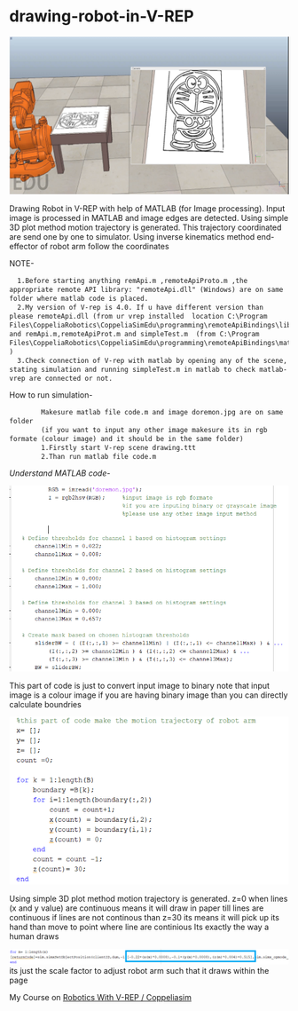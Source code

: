 # drawing-robot-in-V-REP
![](support/draw.PNG)

Drawing Robot in V-REP with help of MATLAB (for Image processing).
Input image is processed in MATLAB and image edges are detected.
Using simple 3D plot method motion trajectory is generated. This trajectory coordinated are send one by one to simulator.
Using inverse kinematics method end-effector of robot arm follow the coordinates

NOTE-

      1.Before starting anything remApi.m ,remoteApiProto.m ,the appropriate remote API library: "remoteApi.dll" (Windows) are on same folder where matlab code is placed.
      2.My version of V-rep is 4.0. If u have different version than please remoteApi.dll (from ur vrep installed  location C:\Program Files\CoppeliaRobotics\CoppeliaSimEdu\programming\remoteApiBindings\lib\lib\Windows) and remApi.m,remoteApiProt.m and simpleTest.m  (from C:\Program Files\CoppeliaRobotics\CoppeliaSimEdu\programming\remoteApiBindings\matlab\matlab )
      3.Check connection of V-rep with matlab by opening any of the scene, stating simulation and running simpleTest.m in matlab to check matlab-vrep are connected or not.

How to run simulation-
             
            Makesure matlab file code.m and image doremon.jpg are on same folder
            (if you want to input any other image makesure its in rgb formate (colour image) and it should be in the same folder)
            1.Firstly start V-rep scene drawing.ttt
            2.Than run matlab file code.m 


*Understand MATLAB code-*

![](support/change.PNG)

This part of code is just to convert input image to binary 
note that input image is a colour image if you are having binary image than you can directly calculate boundries  



![](support/trajectory.PNG)

Using simple 3D plot method motion trajectory is generated. 
z=0 when lines (x and y value) are continuous means it will draw in paper till lines are continuous
if lines are not continous than z=30 its means it will pick up its hand than move to point where line are continious 
Its exactly the way a human draws

![](support/scale.png)
its just the scale factor to adjust robot arm such that it draws within the page


My Course on [Robotics With V-REP / Coppeliasim](https://www.udemy.com/course/robotics-with-v-rep-coppeliasim/?referralCode=AC63A5AB9B0AF5B39316)

